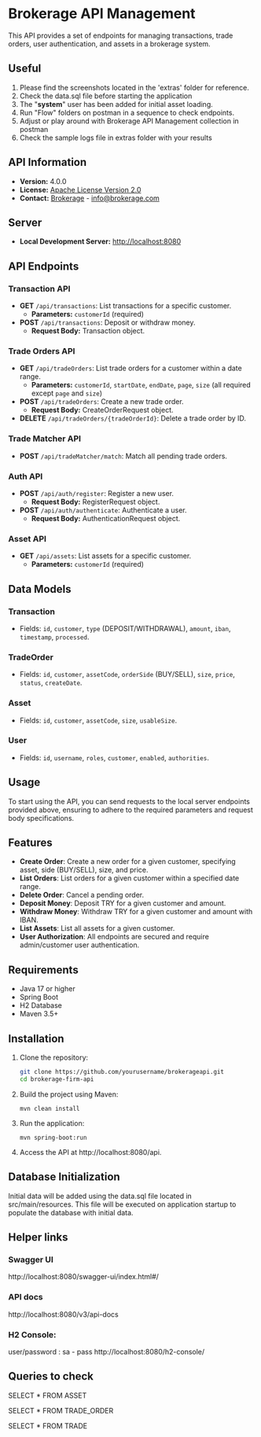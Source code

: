# Brokerage API Management

This API provides a set of endpoints for managing transactions, trade orders, user authentication, and assets in a brokerage system.

## Useful
1.  Please find the screenshots located in the 'extras' folder for reference.
2.  Check the data.sql file before starting the application
3.  The "**system**" user has been added for initial asset loading.
4.  Run "Flow" folders on postman in a sequence to check endpoints.
5.  Adjust or play around with Brokerage API Management collection in postman
6.  Check the sample logs file in extras folder with your results

## API Information

- **Version:** 4.0.0
- **License:** [Apache License Version 2.0](https://www.apache.org/licenses/LICENSE-2.0)
- **Contact:** [Brokerage](http://www.brokerage.com/) - info@brokerage.com

## Server

- **Local Development Server:** [http://localhost:8080](http://localhost:8080)

## API Endpoints

### Transaction API
- **GET** `/api/transactions`: List transactions for a specific customer.
    - **Parameters:** `customerId` (required)
- **POST** `/api/transactions`: Deposit or withdraw money.
    - **Request Body:** Transaction object.

### Trade Orders API
- **GET** `/api/tradeOrders`: List trade orders for a customer within a date range.
    - **Parameters:** `customerId`, `startDate`, `endDate`, `page`, `size` (all required except `page` and `size`)
- **POST** `/api/tradeOrders`: Create a new trade order.
    - **Request Body:** CreateOrderRequest object.
- **DELETE** `/api/tradeOrders/{tradeOrderId}`: Delete a trade order by ID.

### Trade Matcher API
- **POST** `/api/tradeMatcher/match`: Match all pending trade orders.

### Auth API
- **POST** `/api/auth/register`: Register a new user.
    - **Request Body:** RegisterRequest object.
- **POST** `/api/auth/authenticate`: Authenticate a user.
    - **Request Body:** AuthenticationRequest object.

### Asset API
- **GET** `/api/assets`: List assets for a specific customer.
    - **Parameters:** `customerId` (required)

## Data Models

### Transaction
- Fields: `id`, `customer`, `type` (DEPOSIT/WITHDRAWAL), `amount`, `iban`, `timestamp`, `processed`.

### TradeOrder
- Fields: `id`, `customer`, `assetCode`, `orderSide` (BUY/SELL), `size`, `price`, `status`, `createDate`.

### Asset
- Fields: `id`, `customer`, `assetCode`, `size`, `usableSize`.

### User
- Fields: `id`, `username`, `roles`, `customer`, `enabled`, `authorities`.

## Usage

To start using the API, you can send requests to the local server endpoints provided above, ensuring to adhere to the required parameters and request body specifications.
## Features

- **Create Order**: Create a new order for a given customer, specifying asset, side (BUY/SELL), size, and price.
- **List Orders**: List orders for a given customer within a specified date range.
- **Delete Order**: Cancel a pending order.
- **Deposit Money**: Deposit TRY for a given customer and amount.
- **Withdraw Money**: Withdraw TRY for a given customer and amount with IBAN.
- **List Assets**: List all assets for a given customer.
- **User Authorization**: All endpoints are secured and require admin/customer user authentication.

 

## Requirements

- Java 17 or higher
- Spring Boot
- H2 Database
- Maven 3.5+

## Installation

1. Clone the repository:
   ```bash
   git clone https://github.com/yourusername/brokerageapi.git
   cd brokerage-firm-api
   ```

2. Build the project using Maven:
    ```
    mvn clean install
   ```
3. Run the application:
    ```
    mvn spring-boot:run
   ```
4. Access the API at http://localhost:8080/api.

## Database Initialization
Initial data will be added using the data.sql file located in src/main/resources. This file will be executed on application startup to populate the database with initial data.


## Helper links
### Swagger UI
http://localhost:8080/swagger-ui/index.html#/

### API docs
http://localhost:8080/v3/api-docs

### H2 Console: 
user/password : 
sa - pass
http://localhost:8080/h2-console/



## Queries to check

SELECT * FROM ASSET

SELECT * FROM TRADE_ORDER

SELECT * FROM TRADE 